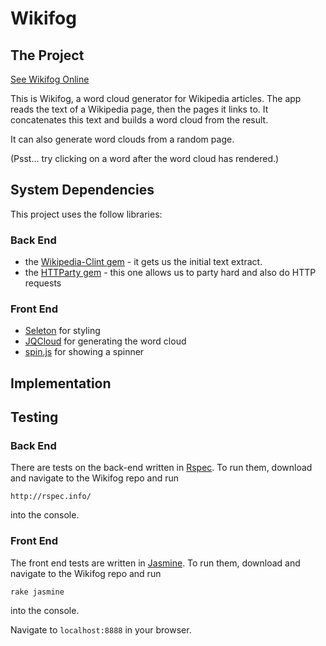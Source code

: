 Wikifog
=======

The Project
---------------------
[See Wikifog Online](https://desolate-island-84231.herokuapp.com)

This is Wikifog, a word cloud generator for Wikipedia articles.  The app reads the text of a Wikipedia page, then the pages it links to.  It concatenates this text and builds a word cloud from the result.

It can also generate word clouds from a random page.

(Psst... try clicking on a word after the word cloud has rendered.)

System Dependencies
---------------------
This project uses the follow libraries:

### Back End
* the [Wikipedia-Clint gem](https://github.com/kenpratt/wikipedia-client) - it gets us the initial text extract.
* the [HTTParty gem](https://github.com/jnunemaker/httparty) - this one allows us to party hard and also do HTTP requests

### Front End
* [Seleton](http://getskeleton.com/) for styling
* [JQCloud](http://mistic100.github.io/jQCloud/) for generating the word cloud
* [spin.js](http://fgnass.github.io/spin.js/) for showing a spinner

Implementation
---------------


Testing
-------

### Back End

There are tests on the back-end written in [Rspec](http://rspec.info/).  To run them, download and navigate to the Wikifog repo and run

`http://rspec.info/`

into the console.

### Front End

The front end tests are written in [Jasmine](http://jasmine.github.io/).  To run them, download and navigate to the Wikifog repo and run

`rake jasmine`

into the console.

Navigate to `localhost:8888` in your browser.
